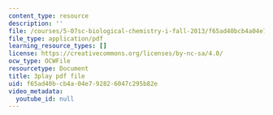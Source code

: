 ```yaml
---
content_type: resource
description: ''
file: /courses/5-07sc-biological-chemistry-i-fall-2013/f65ad40bcb4a04e792826047c295b82e_ziJc5pSF5aM.pdf
file_type: application/pdf
learning_resource_types: []
license: https://creativecommons.org/licenses/by-nc-sa/4.0/
ocw_type: OCWFile
resourcetype: Document
title: 3play pdf file
uid: f65ad40b-cb4a-04e7-9282-6047c295b82e
video_metadata:
  youtube_id: null
---
```


